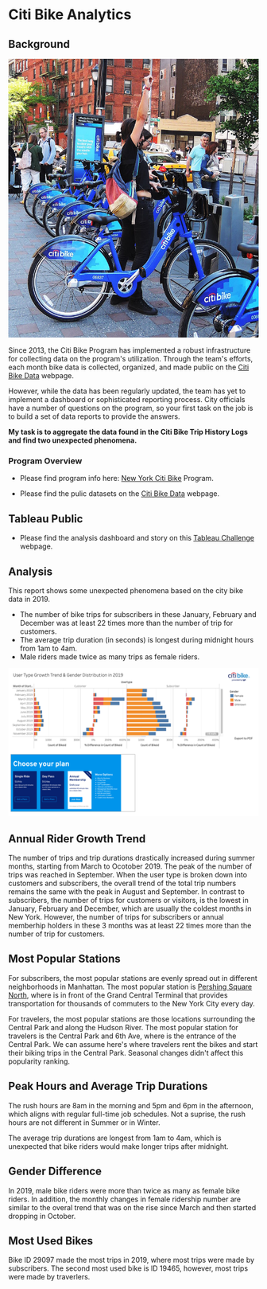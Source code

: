 # Citi Bike Analytics

## Background

![Citi-Bikes](Images/citi-bike-station-bikes.jpg)

Since 2013, the Citi Bike Program has implemented a robust infrastructure for collecting data on the program's utilization. Through the team's efforts, each month bike data is collected, organized, and made public on the [Citi Bike Data](https://www.citibikenyc.com/system-data) webpage.

However, while the data has been regularly updated, the team has yet to implement a dashboard or sophisticated reporting process. City officials have a number of questions on the program, so your first task on the job is to build a set of data reports to provide the answers.

**My task is to aggregate the data found in the Citi Bike Trip History Logs and find two unexpected phenomena.** 

### Program Overview 

* Please find program info here: [New York Citi Bike](https://en.wikipedia.org/wiki/Citi_Bike) Program. 

* Please find the pulic datasets on the [Citi Bike Data](https://www.citibikenyc.com/system-data) webpage.

## Tableau Public 

* Please find the analysis dashboard and story on this [Tableau Challenge](https://public.tableau.com/views/TableauChallenge_15957306241710/Story1?:language=en&:display_count=y&:origin=viz_share_link) webpage. 


## Analysis

This report shows some unexpected phenomena based on the city bike data in 2019. 

* The number of bike trips for subscribers in these January, February and December was at least 22 times more than the number of trip for customers. 
* The average trip duration (in seconds) is longest during midnight hours from 1am to 4am.
* Male riders made twice as many trips as female riders. 

![Tableau Dashboard](Images/tableau_pic.png)

## Annual Rider Growth Trend

The number of trips and trip durations drastically increased during summer months, starting from March to Ocotober 2019. The peak of the number of trips was reached in September. When the user type is broken down into customers and subscribers, the overall trend of the total trip numbers remains the same with the peak in August and September. In contrast to subscribers, the number of trips for customers or visitors, is the lowest in January, February and December, which are usually the coldest months in New York. However, the number of trips for subscribers or annual memberhip holders in these 3 months was at least 22 times more than the number of trip for customers.

## Most Popular Stations

For subscribers, the most popular stations are evenly spread out in different neighborhoods in Manhattan. The most popular station is [Pershing Square North](https://en.wikipedia.org/wiki/Pershing_Square,_Manhattan), where is in front of the Grand Central Terminal that provides transportation for thousands of commuters to the New York City every day. 

For travelers, the most popular stations are those locations surrounding the Central Park and along the Hudson River. The most popular station for travelers is the Central Park and 6th Ave, where is the entrance of the Central Park. We can assume here's where travelers rent the bikes and start their biking trips in the Central Park. Seasonal changes didn't affect this popularity ranking. 

## Peak Hours and Average Trip Durations

The rush hours are 8am in the morning and 5pm and 6pm in the afternoon, which aligns with regular full-time job schedules. Not a suprise, the rush hours are not different in Summer or in Winter. 

The average trip durations are longest from 1am to 4am, which is unexpected that bike riders would make longer trips after midnight. 

## Gender Difference

In 2019, male bike riders were more than twice as many as female bike riders. In addition, the monthly changes in female ridership number are similar to the overal trend that was on the rise since March and then started dropping in October. 

## Most Used Bikes

Bike ID 29097 made the most trips in 2019, where most trips were made by subscribers. The second most used bike is ID 19465, however, most trips were made by traverlers. 
